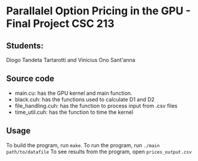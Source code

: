 # Parallalel Option Pricing in the GPU - Final Project CSC 213

## Students: 
Diogo Tandeta Tartarotti and Vinicius Ono Sant'anna

## Source code
- main.cu: has the GPU kernel and main function.
- black.cuh: has the functions used to calculate D1 and D2
- file_handling.cuh: has the function to process input from .csv files
- time_util.cuh: has the function to time the kernel

## Usage
To build the program, run `make`.
To run the program, run `./main path/to/datafile`
To see results from the program, open `prices_output.csv`
    
